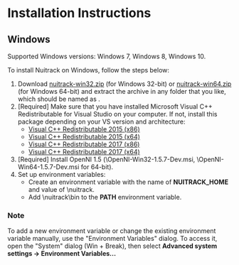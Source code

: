 # Installation Instructions

## Windows

Supported Windows versions: Windows 7, Windows 8, Windows 10.

To install Nuitrack on Windows, follow the steps below: 

1. Download [nuitrack-win32.zip](http://download.3divi.com/Nuitrack/platforms/nuitrack-win32.zip) (for Windows 32-bit) or [nuitrack-win64.zip](http://download.3divi.com/Nuitrack/platforms/nuitrack-win64.zip) (for Windows 64-bit) and extract the archive in any folder that you like, which should be named as *<install-folder>*. 
2. [Required] Make sure that you have installed Microsoft Visual C++ Redistributable for Visual Studio on your computer. If not, install this package depending on your VS version and architecture:
    * [Visual C++ Redistributable 2015 (x86)](https://download.microsoft.com/download/9/3/F/93FCF1E7-E6A4-478B-96E7-D4B285925B00/vc_redist.x86.exe)
    * [Visual C++ Redistributable 2015 (x64)](https://download.microsoft.com/download/9/3/F/93FCF1E7-E6A4-478B-96E7-D4B285925B00/vc_redist.x64.exe)
    * [Visual C++ Redistributable 2017 (x86)](https://aka.ms/vs/15/release/VC_redist.x86.exe)
    * [Visual C++ Redistributable 2017 (x64)](https://aka.ms/vs/15/release/VC_redist.x64.exe)
3. [Required] Install OpenNI 1.5 (*<install-folder>*\OpenNI-Win32-1.5.7-Dev.msi, *<install-folder>*\OpenNI-Win64-1.5.7-Dev.msi for 64-bit).
4. Set up environment variables:
    * Create an environment variable with the name of **NUITRACK_HOME** and value of *<install-folder>*\nuitrack.
    * Add *<install-folder>*\nuitrack\bin to the **PATH** environment variable.

### Note

To add a new environment variable or change the existing environment variable manually, use the "Environment Variables" dialog.
To access it, open the "System" dialog (Win + Break), then select **Advanced system settings → Environment Variables...**
